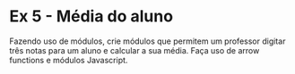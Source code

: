 # Ex 5 - Média do aluno

Fazendo uso de módulos, crie módulos que permitem um professor digitar três notas para um aluno e calcular a sua média. Faça uso de arrow functions e módulos Javascript.